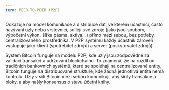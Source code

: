 ```yaml
---
term: PEER-TO-PEER (P2P)
---
```


Odkazuje na model komunikace a distribuce dat, ve kterém účastníci, často nazývaní uzly nebo vrstevníci, sdílejí své zdroje (jako jsou soubory, výpočetní výkon, šířka pásma, aktiva...) přímo mezi sebou, bez potřeby centralizovaného prostředníka. V P2P systému každý účastník zároveň vystupuje jako klient (spotřebitel zdrojů) a server (poskytovatel zdrojů).

Systém Bitcoin funguje na modelu P2P, kde uzly jsou zodpovědné za validaci transakcí a udržování blockchainu. To znamená, že na rozdíl od tradičních bankovních systémů, které se spoléhají na centralizované entity, Bitcoin funguje na distribuované struktuře, kde žádná jednotlivá entita nemá kontrolu. Uzly v síti Bitcoin mezi sebou komunikují, aby šířily transakce a bloky, a aby našly konsensus o stavu účetní knihy.